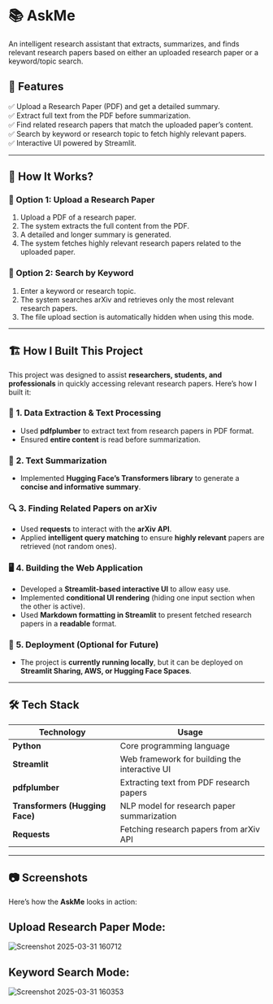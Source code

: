 # 📚 AskMe 

An intelligent research assistant that extracts, summarizes, and finds relevant research papers based on either an uploaded research paper or a keyword/topic search.  

## 🚀 Features  

✅ Upload a Research Paper (PDF) and get a detailed summary.  
✅ Extract full text from the PDF before summarization.  
✅ Find related research papers that match the uploaded paper’s content.  
✅ Search by keyword or research topic to fetch highly relevant papers.  
✅ Interactive UI powered by Streamlit.  

---

## 📜 How It Works?  

### 🔄 Option 1: Upload a Research Paper  
1. Upload a PDF of a research paper.  
2. The system extracts the full content from the PDF.  
3. A detailed and longer summary is generated.  
4. The system fetches highly relevant research papers related to the uploaded paper.  

### 🔎 Option 2: Search by Keyword  
1. Enter a keyword or research topic.  
2. The system searches arXiv and retrieves only the most relevant research papers.  
3. The file upload section is automatically hidden when using this mode.  

---

## 🏗️ How I Built This Project  

This project was designed to assist **researchers, students, and professionals** in quickly accessing relevant research papers. Here’s how I built it:  

### 📂 **1. Data Extraction & Text Processing**  
- Used **pdfplumber** to extract text from research papers in PDF format.  
- Ensured **entire content** is read before summarization.  

### 📝 **2. Text Summarization**  
- Implemented **Hugging Face’s Transformers library** to generate a **concise and informative summary**.    

### 🔍 **3. Finding Related Papers on arXiv**  
- Used **requests** to interact with the **arXiv API**.  
- Applied **intelligent query matching** to ensure **highly relevant** papers are retrieved (not random ones).  

### 🖥️ **4. Building the Web Application**  
- Developed a **Streamlit-based interactive UI** to allow easy use.  
- Implemented **conditional UI rendering** (hiding one input section when the other is active).  
- Used **Markdown formatting in Streamlit** to present fetched research papers in a **readable** format.  

### 🚀 **5. Deployment (Optional for Future)**  
- The project is **currently running locally**, but it can be deployed on **Streamlit Sharing, AWS, or Hugging Face Spaces**.  

---

## 🛠️ Tech Stack  

| **Technology**    | **Usage** |
|------------------|------------------------------------------------|
| **Python**       | Core programming language |
| **Streamlit**    | Web framework for building the interactive UI |
| **pdfplumber**   | Extracting text from PDF research papers |
| **Transformers (Hugging Face)** | NLP model for research paper summarization |
| **Requests**     | Fetching research papers from arXiv API |

---



## 📷 Screenshots  

Here’s how the **AskMe** looks in action:  

## **Upload Research Paper Mode:** 
![Screenshot 2025-03-31 160712](https://github.com/user-attachments/assets/b8bdd1e5-8f4f-4538-867b-a5f25af62ab8)

## **Keyword Search Mode:**  
![Screenshot 2025-03-31 160353](https://github.com/user-attachments/assets/6698ebc0-6c22-4ab9-a954-580efd77b9c9)

